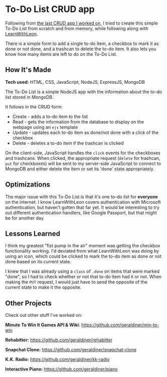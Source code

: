# To-Do List CRUD app
Following from [the last CRUD app I worked on](https://github.com/geraldiner/acnh-quotes), I tried to create this simple To-Do List from scratch and from memory, while following along with [LearnWithLeon](https://twitch.tv/learnwithleon).

There is a simple form to add a single to-do item, a checkbox to mark it as done or not done, and a trashcan to delete the to-do item. It also lets you know how many items are left to do on the To-Do List.
  
## How It's Made
**Tech used:** HTML, CSS, JavaScript, NodeJS, ExpressJS, MongoDB
 
The To-Do List is a simple NodeJS app with the information about the to-do list stored in MongoDB.

It follows in the CRUD form:
- Create - adds a to-do item to the list
- Read - gets the information from the database to display on the webpage using an `ejs` template
- Update - updates each to-do item as done/not done with a click of the checkbox
- Delete - deletes a to-do item if the trashcan is clicked

On the client-side, JavaScript handles the `click` events for the checkboxes and trashcans. When clicked, the appropriate request (`delete` for trashcan, `put` for checkboxes) will be sent to my server-side JavaScript to connect to MongoDB and either delete the item or set its 'done' state appropriately.
 
## Optimizations
The major issue with this To-Do List is that it's one to-do list for **everyone** on the internet. I know LearnWithLeon covers authentication with Microsoft authentication, but haven't gotten that far yet. It would be interesting to try out different authentication handlers, like Google Passport, but that might be for another day.
 
## Lessons Learned
 
I think my greatest "fist pump in the air" moment was getting the checkbox functionality working. I'd deviated from what LearnWithLeon was doing by using an icon, which could be clicked to mark the to-do item as done or not done based on its current state.

I knew that I was already using a `class` of `.done` on items that were marked "done", so I had to check whether or not that to-do item had it or not. When making the `PUT` request, I would just have to send the opposite of the current state to make it the opposite.
 
## Other Projects

Check out other stuff I've worked on:

**Minute To Win It Games API & Wiki**: https://github.com/geraldiner/min-to-win

**Rehabitter:** https://github.com/geraldiner/rehabitter

**Snapchat Clone:** https://github.com/geraldiner/snapchat-clone

**K.K. Radio:** https://github.com/geraldiner/kk-radio

**Interactive Piano:** https://github.com/geraldiner/piano

